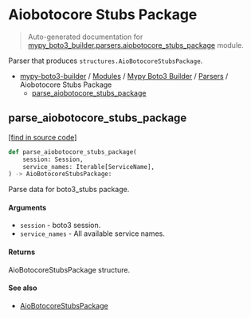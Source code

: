 # Aiobotocore Stubs Package

> Auto-generated documentation for [mypy_boto3_builder.parsers.aiobotocore_stubs_package](https://github.com/vemel/mypy_boto3_builder/blob/main/mypy_boto3_builder/parsers/aiobotocore_stubs_package.py) module.

Parser that produces `structures.AioBotocoreStubsPackage`.

- [mypy-boto3-builder](../../README.md#mypy_boto3_builder) / [Modules](../../MODULES.md#mypy-boto3-builder-modules) / [Mypy Boto3 Builder](../index.md#mypy-boto3-builder) / [Parsers](index.md#parsers) / Aiobotocore Stubs Package
    - [parse_aiobotocore_stubs_package](#parse_aiobotocore_stubs_package)

## parse_aiobotocore_stubs_package

[[find in source code]](https://github.com/vemel/mypy_boto3_builder/blob/main/mypy_boto3_builder/parsers/aiobotocore_stubs_package.py#L24)

```python
def parse_aiobotocore_stubs_package(
    session: Session,
    service_names: Iterable[ServiceName],
) -> AioBotocoreStubsPackage:
```

Parse data for boto3_stubs package.

#### Arguments

- `session` - boto3 session.
- `service_names` - All available service names.

#### Returns

AioBotocoreStubsPackage structure.

#### See also

- [AioBotocoreStubsPackage](../structures/aiobotocore_stubs_package.md#aiobotocorestubspackage)
